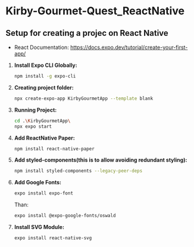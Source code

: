# Kirby-Gourmet-Quest_ReactNative


## Setup for creating a projec on React Native
- React Documentation: https://docs.expo.dev/tutorial/create-your-first-app/

1. **Install Expo CLI Globally:**
   ```bash
   npm install -g expo-cli
   ```

2. **Creating project folder:**
   ```bash
   npx create-expo-app KirbyGourmetApp --template blank
   ```

3. **Running Project:**
   ```bash
   cd .\KirbyGourmetApp\
   npx expo start
   ```

3. **Add ReactNative Paper:**
   ```bash
   npm install react-native-paper
   ```
3. **Add styled-components(this is to allow avoiding redundant styling):**
   ```bash
   npm install styled-components --legacy-peer-deps
   ```
4. **Add Google Fonts:**
   ```bash
   expo install expo-font
   ```
   Than:
   ```bash
   expo install @expo-google-fonts/oswald
   ```
5. **Install SVG Module:**
   ```bash
   expo install react-native-svg
   ```
   


